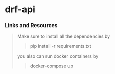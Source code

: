 # drf-api

### Links and Resources

> Make sure to install all the dependencies by
> 
>> pip install -r requirements.txt
> 
> you also can run docker containers by 
> 
> > docker-compose up
